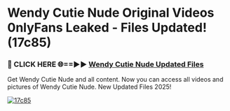 # Wendy Cutie Nude Original Videos 0nlyFans Leaked - Files Updated! (17c85)

<h3>🔴 CLICK HERE 🌐==►► <a href="https://tinyurl.com/52m3yx9h" rel="nofollow">Wendy Cutie Nude Updated Files</a></h3>

Get Wendy Cutie Nude and all content. Now you can access all videos and pictures of Wendy Cutie Nude. New Updated Files 2025!

[![17c85](https://i.imgur.com/TnHtlc8.gif)](https://tinyurl.com/52m3yx9h)
